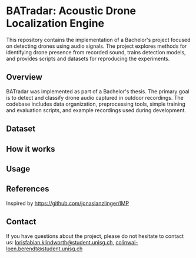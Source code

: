 # BATradar: Acoustic Drone Localization Engine

This repository contains the implementation of a Bachelor's project focused on detecting drones using audio signals. The project explores methods for identifying drone presence from recorded sound, trains detection models, and provides scripts and datasets for reproducing the experiments.

## Overview

BATradar was implemented as part of a Bachelor's thesis. The primary goal is to detect and classify drone audio captured in outdoor recordings. The codebase includes data organization, preprocessing tools, simple training and evaluation scripts, and example recordings used during development.

## Dataset

## How it works

## Usage

## References
Inspired by https://github.com/jonaslanzlinger/IMP

## Contact

If you have questions about the project, please do not hesitate to contact us: lorisfabian.klindworth@student.unisg.ch, colinwai-loen.berendt@student.unisg.ch
